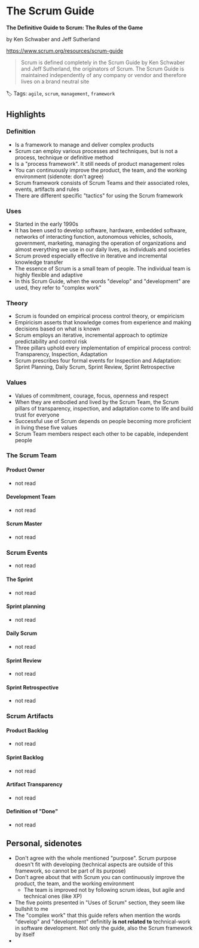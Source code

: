 # The Scrum Guide

**The Definitive Guide to Scrum: The Rules of the Game**

by Ken Schwaber and Jeff Sutherland

https://www.scrum.org/resources/scrum-guide

> Scrum is defined completely in the Scrum Guide by Ken Schwaber and Jeff Sutherland, the originators of Scrum.  The Scrum Guide is maintained independently of any company or vendor and therefore lives on a brand neutral site

🏷️ Tags: `agile`, `scrum`, `management`, `framework`

## Highlights

### Definition

* Is a framework to manage and deliver complex products
* Scrum can employ various processes and techniques, but is not a process, technique or definitive method
* Is a "process framework". It still needs of product management roles
* You can continuously improve the product, the team, and the working environment (sidenote: don't agree)
* Scrum framework consists of Scrum Teams and their associated roles, events, artifacts and rules
* There are different specific "tactics" for using the Scrum framework

### Uses

* Started in the early 1990s
* It has been used to develop software, hardware, embedded software, networks of interacting function, autonomous vehicles, schools, government, marketing, managing the operation of organizations and almost everything we use in our daily lives, as individuals and societies
* Scrum proved especially effective in iterative and incremental knowledge transfer
* The essence of Scrum is a small team of people. The individual team is highly flexible and adaptive
* In this Scrum Guide, when the words "develop" and "development" are used, they refer to "complex work"

### Theory

* Scrum is founded on empirical process control theory, or empiricism
* Empiricism asserts that knowledge comes from experience and making decisions based on what is known
* Scrum employs an iterative, incremental approach to optimize predictability and control risk
* Three pillars uphold every implementation of empirical process control: Transparency, Inspection, Adaptation
* Scrum prescribes four formal events for Inspection and Adaptation: Sprint Planning, Daily Scrum, Sprint Review, Sprint Retrospective

### Values

* Values of commitment, courage, focus, openness and respect
* When they are embodied and lived by the Scrum Team, the Scrum pillars of transparency, inspection, and adaptation come to life and build trust for everyone
* Successful use of Scrum depends on people becoming more proficient in living these five values
* Scrum Team members respect each other to be capable, independent people

### The Scrum Team

#### Product Owner

* not read

#### Development Team

* not read

#### Scrum Master

* not read

### Scrum Events

* not read

#### The Sprint

* not read

#### Sprint planning

* not read

#### Daily Scrum

* not read

#### Sprint Review

* not read

#### Sprint Retrospective

* not read

### Scrum Artifacts

#### Product Backlog

* not read

#### Sprint Backlog

* not read

#### Artifact Transparency

* not read

#### Definition of "Done"

* not read

## Personal, sidenotes

* Don't agree with the whole mentioned "purpose". Scrum purpose doesn't fit with developing (technical aspects are outside of this framework, so cannot be part of its purpose)
* Don't agree about that with Scrum you can continuously improve the product, the team, and the working environment
  * The team is improved not by following scrum ideas, but agile and technical ones (like XP)
* The five points presented in "Uses of Scrum" section, they seem like bullshit to me
* The "complex work" that this guide refers when mention the words "develop" and "development" definitily **is not related to** technical-work in software development. Not only the guide, also the Scrum framework by itself
* 
